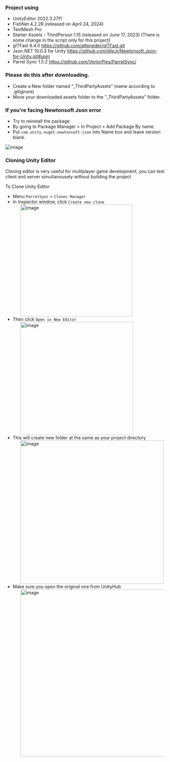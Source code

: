 <h3>Project using</h3>
<ul>
  <li>UnityEditor 2022.3.27f1</li>
  <li>FishNet 4.2.2R (released on April 24, 2024)</li>
  <li>TextMesh Pro</li>
  <li>Starter Assets - ThirdPerson 1.15 (released on June 17, 2023) (There is some change in the script only for this project)</li>
  <li>glTFast 6.4.0 <a href="https://github.com/atteneder/glTFast.git">https://github.com/atteneder/glTFast.git</a></li>
  <li>Json.NET 10.0.3 for Unity <a href="https://github.com/jilleJr/Newtonsoft.Json-for-Unity.git#upm">https://github.com/jilleJr/Newtonsoft.Json-for-Unity.git#upm</a></li>
  <li>Parrel Sync 1.5.2 <a href="https://github.com/VeriorPies/ParrelSync/">https://github.com/VeriorPies/ParrelSync/</a></li>
</ul>
<h3>Please do this after downloading.</h3>
<ul>
  <li>Create a New folder named "_ThirdPartyAssets" (name according to .gitignore)</li>
  <li>Move your downloaded assets folder to the "_ThirdPartyAssets" folder.</li>
</ul>

<h3>If you're facing Newtonsoft Json error</h3>
<ul>
  <li>Try to reinstall the package</li>
  <li>By going to Package Manager > In Project > Add Package By name.</li>
  <li>Put <code>com.unity.nuget.newtonsoft-json</code> into Name box and leave version blank.</li>
</ul>

![image](https://github.com/AlbiziaLebbeck/IntaniaVerse/assets/61304577/c86574db-4864-402c-9a81-6a1f9b90626f)

<h3>Cloning Unity Editor</h3>
<p>Cloning editor is very useful for mulitplayer game development, you can test client and server simultanousely without building the project</p>
<p>To Clone Unity Editor</p>
<ul>
  <li> Menu <code>ParrelSync</code> > <code>Clones Manager</code></li>
  <li> In Inspector window, click <code>Create new clone</code>
  <ul>
    <img width="353" alt="image" src="https://github.com/AlbiziaLebbeck/IntaniaVerse/assets/61304577/a4927839-81ea-4821-b097-59eb2fff5512">
  </ul>
  </li>
  
  <li> Then click <code>Open in New Editor</code>
  <ul>
    <img width="356" alt="image" src="https://github.com/AlbiziaLebbeck/IntaniaVerse/assets/61304577/64bfa0db-f3cc-41cd-bae0-8914980efbee">
  </ul>
  </li>
  <li>This will create new folder at the same as your project directory
  <ul>
    <img width="452" alt="image" src="https://github.com/AlbiziaLebbeck/IntaniaVerse/assets/61304577/dfb4e75f-644a-4c76-8ab0-15d0f1cd0c73">
  </ul>
  </li>
  <li>Make sure you open the original one from UnityHub
  <ul><img width="527" alt="image" src="https://github.com/AlbiziaLebbeck/IntaniaVerse/assets/61304577/af263e89-e458-4c3f-bc24-ea0453cad2f4">
</ul>
  </li>
</ul>







